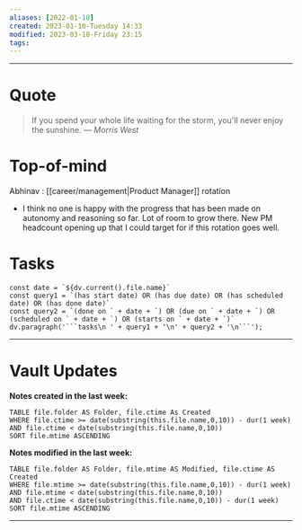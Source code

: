 ```yaml
---
aliases: [2022-01-10]
created: 2023-01-10-Tuesday 14:33
modified: 2023-03-10-Friday 23:15
tags: 
---
```



---

# Quote
> If you spend your whole life waiting for the storm, you'll never enjoy the sunshine.
> — <cite>Morris West</cite>

# Top-of-mind

Abhinav : [[career/management|Product Manager]] rotation

- I think no one is happy with the progress that has been made on autonomy and reasoning so far. Lot of room to grow there. New PM headcount opening up that I could target for if this rotation goes well.

# Tasks
```dataviewjs
const date = `${dv.current().file.name}`
const query1 = `(has start date) OR (has due date) OR (has scheduled date) OR (has done date)`
const query2 = `(done on ` + date + `) OR (due on ` + date + `) OR (scheduled on ` + date + `) OR (starts on ` + date + `)`
dv.paragraph('```tasks\n ' + query1 + '\n' + query2 + '\n```');
```
---

# Vault Updates

**Notes created in the last week:**

``` dataview
TABLE file.folder AS Folder, file.ctime As Created
WHERE file.ctime >= date(substring(this.file.name,0,10)) - dur(1 week) AND file.ctime < date(substring(this.file.name,0,10))
SORT file.mtime ASCENDING
```

**Notes modified in the last week:**

``` dataview
TABLE file.folder AS Folder, file.mtime AS Modified, file.ctime AS Created
WHERE file.mtime >= date(substring(this.file.name,0,10)) - dur(1 week)
AND file.mtime < date(substring(this.file.name,0,10))
AND file.ctime < date(substring(this.file.name,0,10)) - dur(1 week)
SORT file.mtime ASCENDING
```
---
